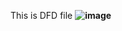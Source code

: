 This is DFD file
<b>
![image](https://cloud.githubusercontent.com/assets/25110634/23086283/acff8b7c-f531-11e6-9f4f-b7b1e8afeabc.png)
</b>

